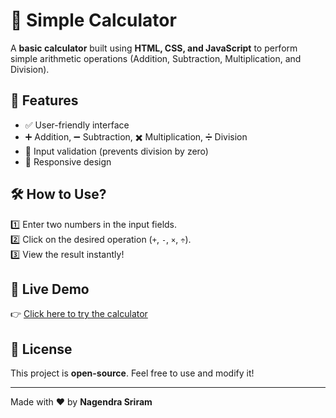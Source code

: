 # 🧮 Simple Calculator

A **basic calculator** built using **HTML, CSS, and JavaScript** to perform simple arithmetic operations (Addition, Subtraction, Multiplication, and Division).

## 🚀 Features
- ✅ User-friendly interface  
- ➕ Addition, ➖ Subtraction, ✖️ Multiplication, ➗ Division  
- 🚨 Input validation (prevents division by zero)  
- 📱 Responsive design  

## 🛠️ How to Use?
1️⃣ Enter two numbers in the input fields.  
2️⃣ Click on the desired operation (`+`, `-`, `×`, `÷`).  
3️⃣ View the result instantly!  

## 🔗 Live Demo  
👉 [Click here to try the calculator](https://nagendrasriram.github.io/First-cal-using-Js-/)  

## 📜 License  
This project is **open-source**. Feel free to use and modify it!  

---
Made with ❤️ by **Nagendra Sriram**  
